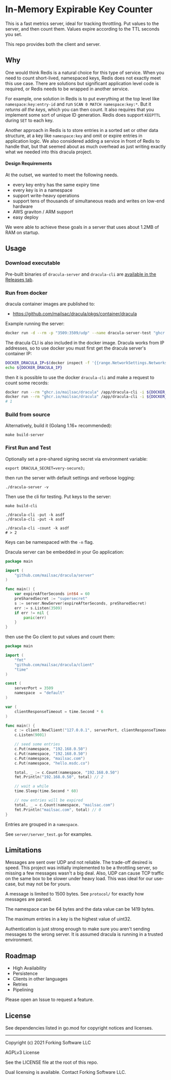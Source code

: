 # In-Memory Expirable Key Counter

This is a fast metrics server, ideal for tracking throttling. Put values to the server, and then count them. Values
expire according to the TTL seconds you set.

This repo provides both the client and server.

## Why

One would think Redis is a natural choice for this type of service. When you need to count short-lived, namespaced
keys, Redis does not exactly meet this use case. There are solutions but significant application level code is
required, or Redis needs to be wrapped in another service.

For example, one solution in Redis is to put everything at the top level like `namespace:key:entry-id` and
run `SCAN 0 MATCH namespace:key:*`. But it *returns all the keys*, which you can then count. It also requires that you
implement some sort of unique ID generation. Redis does support `KEEPTTL` during `SET` to each key.

Another approach in Redis is to store entries in a sorted set or other data structure, at a key like `namespace:key` and
omit or expire entries in application logic. We also considered adding a service in front of Redis to handle that, but
that seemed about as much overhead as just writing exactly what we needed into this dracula project.

#### Design Requirements

At the outset, we wanted to meet the following needs.

- every key entry has the same expiry time
- every key is in a namespace
- support write-heavy operations
- support tens of thousands of simultaneous reads and writes on low-end hardware
- AWS graviton / ARM support
- easy deploy

We were able to achieve these goals in a server that uses about 1.2MB of RAM on startup.

## Usage

### Download executable

Pre-built binaries of `dracula-server` and `dracula-cli` are [available in the Releases tab](https://github.com/mailsac/dracula/releases).

### Run from docker

dracula container images are published to:
- https://github.com/mailsac/dracula/pkgs/container/dracula

Example running the server:

```bash
docker run -d --rm -p "3509:3509/udp" --name dracula-server-test "ghcr.io/mailsac/dracula" /app/dracula-server -v
```

The dracula CLI is also included in the docker image. Dracula works from IP addresses, so to use docker you must
first get the dracula server's container IP:

```bash
DOCKER_DRACULA_IP=$(docker inspect -f '{{range.NetworkSettings.Networks}}{{.IPAddress}}{{end}}' dracula-server-test)
echo ${DOCKER_DRACULA_IP}
```

then it is possible to use the docker `dracula-cli` and make a request to count some records:  
```bash
docker run --rm "ghcr.io/mailsac/dracula" /app/dracula-cli -i ${DOCKER_DRACULA_IP} -put -k testing_key
docker run --rm "ghcr.io/mailsac/dracula" /app/dracula-cli -i ${DOCKER_DRACULA_IP} -count -k testing_key
# 1
```

### Build from source

Alternatively, build it (Golang 1.16+ recommended):

```
make build-server
```

### First Run and Test

Optionally set a pre-shared signing secret via environment variable:

```
export DRACULA_SECRET=very-secure3;
```

then run the server with default settings and verbose logging:

```
./dracula-server -v
```

Then use the cli for testing. Put keys to the server:

```
make build-cli

./dracula-cli -put -k asdf
./dracula-cli -put -k asdf

./dracula-cli -count -k asdf
# > 2
```

Keys can be namespaced with the `-n` flag.


Dracula server can be embedded in your Go application:

```go
package main

import (
	"github.com/mailsac/dracula/server"
)

func main() {
	var expireAfterSeconds int64 = 60
	preSharedSecret := "supersecret"
	s := server.NewServer(expireAfterSeconds, preSharedSecret)
	err := s.Listen(3509)
	if err != nil {
		panic(err)
	}
}

```

then use the Go client to put values and count them:

```go
package main

import (
	"fmt"
	"github.com/mailsac/dracula/client"
	"time"
)

const (
	serverPort = 3509
	namespace  = "default"
)

var (
	clientResponseTimeout = time.Second * 6
)

func main() {
	c := client.NewClient("127.0.0.1", serverPort, clientResponseTimeout, "very-secure3")
	c.Listen(9001)

	// seed some entries
	c.Put(namespace, "192.168.0.50")
	c.Put(namespace, "192.168.0.50")
	c.Put(namespace, "mailsac.com")
	c.Put(namespace, "hello.msdc.co")

	total, _ := c.Count(namespace, "192.168.0.50")
	fmt.Println("192.168.0.50", total) // 2

	// wait a while
	time.Sleep(time.Second * 60)

	// now entries will be expired
	total, _ = c.Count(namespace, "mailsac.com")
	fmt.Println("mailsac.com", total) // 0
}

```

Entries are grouped in a `namespace`.

See `server/server_test.go` for examples.

## Limitations

Messages are sent over UDP and not reliable. The trade-off desired is speed. This project was initially implemented to
be a throttling server, so missing a few messages wasn't a big deal. Also, UDP can cause TCP traffic on the same box to
be slower under heavy load. This was ideal for our use-case, but may not be for yours.

A message is limited to 1500 bytes. See `protocol/` for exactly how messages are parsed.

The namespace can be 64 bytes and the data value can be 1419 bytes.

The maximum entries in a key is the highest value of uint32.

Authentication is just strong enough to make sure you aren't sending messages to the wrong server. It is assumed dracula
is running in a trusted environment.

## Roadmap

- High Availability
- Persistence
- Clients in other languages
- Retries
- Pipelining

Please open an Issue to request a feature.

## License

See dependencies listed in go.mod for copyright notices and licenses.

----

Copyright (c) 2021 Forking Software LLC

AGPLv3 License

See the LICENSE file at the root of this repo.

Dual licensing is available. Contact Forking Software LLC.
